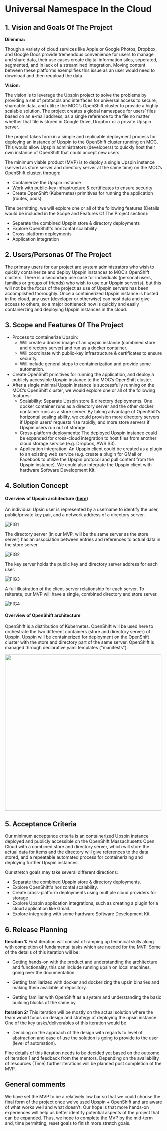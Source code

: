 # Universal Namespace In the Cloud

## 1. Vision and Goals Of The Project

**Dilemma:**

Though a variety of cloud services like Apple or Google Photos, Dropbox, and Google Docs provide tremendous convenience for users to manage and share data, their use cases create digital information silos, seperated, segmented, and in lack of a streamlined integration. Moving content between these platforms exemplifies this issue as an user would need to download and then reupload the data.

**Vision:**

The vision is to leverage the Upspin project to solve the problems by providing a set of protocols and interfaces for universal access to secure, shareable data, and utilize the MOC’s OpenShift cluster to provide a highly scalable solution. The project creates a global namespace for users’ files based on an e-mail address, as a single reference to the file no matter whether that file is stored in Google Drive, Dropbox or a private Upspin server.

The project takes form in a simple and replicable deployment process for deploying an instance of Upspin to the OpenShift cluster running on MOC. This would allow Upspin administrators (developers) to quickly host their own instance of OpenShift that could accept new users. 

The minimum viable product (MVP) is to deploy a single Upspin instance (served as store server and directory server at the same time) on the MOC’s OpenShift cluster, through: 

-   Containerize the Upspin instance
-   Work with public-key infrastructure & certificates to ensure security
-   Create OpenShift (Kubernetes) primitives for running the application (routes, pods)

Time permitting, we will explore one or all of the following features (Details would be included in the Scope and Features Of The Project section):

-   Separate the combined Upspin store & directory deployments
-   Explore OpenShift's horizontal scalability
-   Cross-platform deployments
-   Application integration


## 2. Users/Personas Of The Project
The primary users for our project are system administrators who wish to quickly containerize and deploy Upspin instances to MOC’s OpenShift clusters. There is a secondary use case for individuals (personal users, families or groups of friends) who wish to use our Upspin server(s), but this will not be the focus of the project as use of Upspin servers has been accomplished thoroughly. Once a containerized Upspin instance is hosted in the cloud, any user (developer or otherwise) can host data and give access to others, so a major bottleneck now is quickly and easily containerzing and deploying Upspin instances in the cloud.

## 3. Scope and Features Of The Project
-   Process to containerize Upspin:
	-   Will create a docker image of an upspin instance (combined store and directory server) and run as a docker container. 
	-   Will coordinate with public-key infrastructure & certificates to ensure security.
	-   Will include general steps to containerization and provide some automation.
-   Create OpenShift primitives for running the application, and deploy a publicly accessible Upspin instance to the MOC’s OpenShift cluster.
-   After a single minimal Upspin instance is successfully running on the MOC’s OpenShift cluster, we would explore one or all of the following features: 
	-   Scalability: Separate Upspin store & directory deployments. One docker container runs as a directory server and the other docker container runs as a store server. By taking advantage of OpenShift’s horizontal scaling ability, we could provision more directory servers if Upspin users’ requests rise rapidly, and more store servers if Upspin users run out of storage.
	-   Cross-platform deployments: The deployed Upspin instance could be expanded for cross-cloud integration to host files from another cloud storage service (e.g. Dropbox, AWS S3).
	-   Application integration: An Upspin client could be created as a plugin to an existing web service (e.g. create a plugin for GMail or Facebook to utilize the Upspin protocol and pull content from the Upspin instance). We could also integrate the Upspin client with hardware Software Development Kit.


## 4. Solution Concept
#### Overview of Upspin architecture ([here](https://upspin.io/doc/arch.md))

An individual Upsin user is represented by a username to identify the user, public/private key pair, and a network address of a directory server.


![FIG1](images/figure1.png)

The directory server (in our MVP, will be the same server as the store server) has an association between entries and references to actual data in the store server.

![FIG2](images/figure2.png)

The key server holds the public key and directory server address for each user.

![FIG3](images/figure3.png)

A full illustration of the client-server relationship for each server. To reiterate, our MVP will have a single, combined directory and store server.

![FIG4](images/figure4.png)

#### Overview of OpenShift architecture

OpenShift is a distribution of Kubernetes. OpenShift will be used here to orchestrate the two different containers (store and directory server) of Upspin. Upspin will be containerized for deployment on the OpenShift cluster with the store and directory part of the same server. OpenShift is managed through declarative yaml templates ("manifests").

<img src= images/figure5.png width="500" class="centerImage">

## 5. Acceptance Criteria

Our minimum acceptance criteria is an containerized Upspin instance deployed and publicly accessible on the OpenShift Massachusetts Open Cloud with a combined store and directory server, which will store the actual data for items and the directory will give references to the data stored, and a repeatable automated process for containerizing and deploying further Upspin instances.

Our stretch goals may take several different directions:

-   Separate the combined Upspin store & directory deployments.
-   Explore OpenShift's horizontal scalability.
-   Create cross-platform deployments using multiple cloud providers for storage
-   Explore Upspin application integrations, such as creating a plugin for a cloud application like Gmail.
-   Explore integrating with some hardware Software Development Kit.


## 6. Release Planning

**Iteration 1:**
First iteration will consist of ramping up technical skills along with completion of fundamental tasks which are needed for the MVP. Some of the details of this iteration will be:

-   Getting hands-on with the product and understanding the architecture and functionality, this can include running upsin on local machines, going over the documentation.
    
-   Getting familiarized with docker and dockerizing the upsin binaries and making them available at repository.
    
-   Getting familiar with OpenShift as a system and understanding the basic building blocks of the same by.
    
**Iteration 2:**
This iteration will be mostly on the actual solution where the team would focus on design and strategy of deploying the upsin instance. One of the key tasks/deliverables of this iteration would be

-   Deciding on the approach of the design with regards to level of abstraction and ease of use the solution is going to provide to the user (level of automation).

Fine details of this iteration needs to be decided yet based on the outcome of iteration 1 and feedback from the mentors. Depending on the availability of resources (Time) further iterations will be planned post completion of the MVP.

## General comments
We have set the MVP to be a relatively low bar so that we could choose the final form of the project once we’ve used Upspin + OpenShift and are aware of what works well and what doesn’t. Our hope is that more hands-on experiences will help us better identify potential aspects of the project that can be expanded. Thus, we hope to complete the MVP by the mid-term and, time permitting, reset goals to finish more stretch goals.
